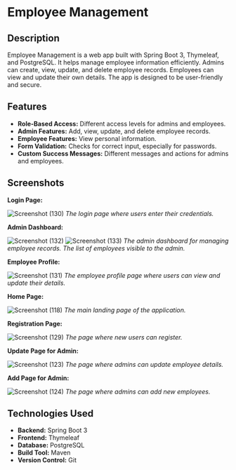 # Employee Management

## Description
Employee Management is a web app built with Spring Boot 3, Thymeleaf, and PostgreSQL. It helps manage employee information efficiently. Admins can create, view, update, and delete employee records. Employees can view and update their own details. The app is designed to be user-friendly and secure.

## Features
- **Role-Based Access:** Different access levels for admins and employees.
- **Admin Features:** Add, view, update, and delete employee records.
- **Employee Features:** View personal information.
- **Form Validation:** Checks for correct input, especially for passwords.
- **Custom Success Messages:** Different messages and actions for admins and employees.

## Screenshots

**Login Page:**

![Screenshot (130)](https://github.com/user-attachments/assets/1c74e881-4f55-4fca-bff7-66546562cf8c) 
_The login page where users enter their credentials._

**Admin Dashboard:**

![Screenshot (132)](https://github.com/user-attachments/assets/8fa0d856-5bb0-4b34-8283-81e4ad1ac93d)
![Screenshot (133)](https://github.com/user-attachments/assets/ec87f46d-05cc-48c1-b0a8-c3264a122408)
_The admin dashboard for managing employee records._
_The list of employees visible to the admin._

**Employee Profile:**

![Screenshot (131)](https://github.com/user-attachments/assets/95bdb730-3d7c-48d6-af94-2cd7e53c567e)
_The employee profile page where users can view and update their details._

**Home Page:**

![Screenshot (118)](https://github.com/user-attachments/assets/113d453b-6761-42e8-a936-724313c11a97) 
_The main landing page of the application._

**Registration Page:**

![Screenshot (129)](https://github.com/user-attachments/assets/41d30966-ccdc-44bb-be4a-02cf700ba6ff)
_The page where new users can register._

**Update Page for Admin:**

![Screenshot (123)](https://github.com/user-attachments/assets/24b964f6-1097-4f92-a92d-d439a32dfddd)
_The page where admins can update employee details._

**Add Page for Admin:**

![Screenshot (124)](https://github.com/user-attachments/assets/779f3245-4e21-4603-b26a-d479cf0586e7)
_The page where admins can add new employees._


## Technologies Used
- **Backend:** Spring Boot 3
- **Frontend:** Thymeleaf
- **Database:** PostgreSQL
- **Build Tool:** Maven
- **Version Control:** Git
